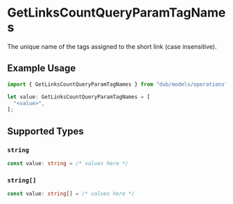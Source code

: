 # GetLinksCountQueryParamTagNames

The unique name of the tags assigned to the short link (case insensitive).

## Example Usage

```typescript
import { GetLinksCountQueryParamTagNames } from "dub/models/operations";

let value: GetLinksCountQueryParamTagNames = [
  "<value>",
];
```

## Supported Types

### `string`

```typescript
const value: string = /* values here */
```

### `string[]`

```typescript
const value: string[] = /* values here */
```

